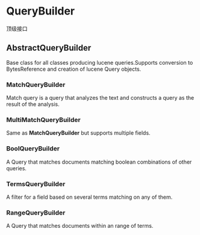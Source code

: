 # QueryBuilder 

顶级接口

## AbstractQueryBuilder

Base class for all classes producing lucene queries.Supports conversion to BytesReference and creation of lucene Query objects.

### MatchQueryBuilder

Match query is a query that analyzes the text and constructs a query as the result of the analysis.

### MultiMatchQueryBuilder

Same as  **MatchQueryBuilder** but supports multiple fields.



### BoolQueryBuilder

A Query that matches documents matching boolean combinations of other queries.

### TermsQueryBuilder

A filter for a field based on several terms matching on any of them.



### RangeQueryBuilder

A Query that matches documents within an range of terms.